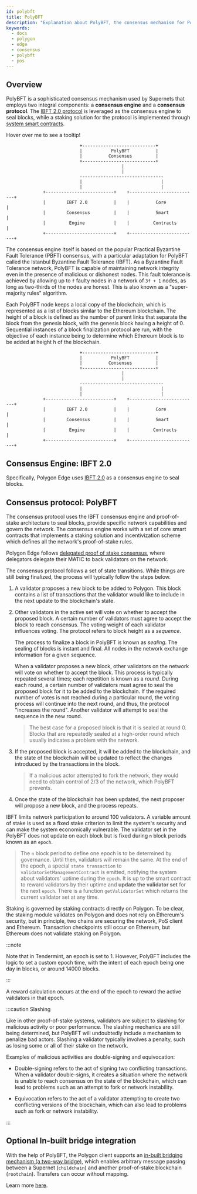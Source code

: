```yaml
---
id: polybft
title: PolyBFT
description: "Explanation about PolyBFT, the consensus mechanism for Polygon Edge."
keywords:
  - docs
  - polygon
  - edge
  - consensus
  - polybft
  - pos
---
```


## Overview

PolyBFT is a sophisticated consensus mechanism used by Supernets that employs two integral components: a **consensus engine** and a **consensus protocol**. The [IBFT 2.0 protocol](https://github.com/0xPolygon/go-ibft) is leveraged as the consensus engine to seal blocks, while a staking solution for the protocol is implemented through [system smart contracts](https://github.com/0xPolygon/core-contracts).

<div id="my-element">Hover over me to see a tooltip!</div>

<!-- TO ADD PROPER DIAGRAM -->

```plaintext
                            +----------------------------+
                            |           PolyBFT          |
                            |          Consensus         |
                            +----------------------------+
                                            |
                                            |
                            --------------------------------
                            |                              |
                            |                              |
              +--------------------------+    +--------------------------+
              |        IBFT 2.0          |    |          Core            |
              |        Consensus         |    |          Smart           |
              |         Engine           |    |         Contracts        |
              +--------------------------+    +--------------------------+
```

The consensus engine itself is based on the popular Practical Byzantine Fault Tolerance (PBFT) consensus, with a particular adaptation for PolyBFT called the Istanbul Byzantine Fault Tolerance (IBFT). As a Byzantine Fault Tolerance network, PolyBFT is capable of maintaining network integrity even in the presence of malicious or dishonest nodes. This fault tolerance is achieved by allowing up to `f` faulty nodes in a network of `3f + 1` nodes, as long as two-thirds of the nodes are honest. This is also known as a "super-majority rules" algorithm.

Each PolyBFT node keeps a local copy of the blockchain, which is represented as a list of blocks similar to the Ethereum blockchain. The height of a block is defined as the number of parent links that separate the block from the genesis block, with the genesis block having a height of 0. Sequential instances of a block finalization protocol are run, with the objective of each instance being to determine which Ethereum block is to be added at height h of the blockchain.

<!-- ANOTHER DIAGRAM -->

```plaintext
                            +----------------------------+
                            |           PolyBFT          |
                            |          Consensus         |
                            +----------------------------+
                                            |
                                            |
                            --------------------------------
                            |                              |
                            |                              |
              +--------------------------+    +--------------------------+
              |        IBFT 2.0          |    |          Core            |
              |        Consensus         |    |          Smart           |
              |         Engine           |    |         Contracts        |
              +--------------------------+    +--------------------------+
```

## Consensus Engine: IBFT 2.0

Specifically, Polygon Edge uses [IBFT 2.0](https://github.com/0xPolygon/go-ibft) as a consensus
engine to seal blocks.

## Consensus protocol: PolyBFT

The consensus protocol uses the IBFT consensus engine and proof-of-stake architecture to seal blocks,
provide specific network capabilities and govern the network. The consensus engine works with a set of
core smart contracts that implements a staking solution and incentivization scheme which defines all the
network's proof-of-stake rules.

Polygon Edge follows [delegated proof of stake consensus](../../maintain/delegate/delegate.md), where
delegators delegate their MATIC to back validators on the network.

The consensus protocol follows a set of state transitions. While things are still being finalized, the
process will typically follow the steps below.

1. A validator proposes a new block to be added to Polygon. This block contains a list of transactions
   that the validator would like to include in the next update to the blockchain's state.

2. Other validators in the active set will vote on whether to accept the proposed block. A
   certain number of validators must agree to accept the block to reach consensus. The voting weight of
   each validator influences voting. The protocol refers to block height as a *sequence*.

    The process to finalize a block in PolyBFT is known as *sealing*. The sealing of blocks is instant
    and final. All nodes in the network exchange information for a given sequence.

    When a validator proposes a new block, other validators on the network will vote on whether to
    accept the block. This process is typically repeated several times; each repetition is known as a
    *round*. During each round, a certain number of validators must agree to seal the proposed block
    for it to be added to the blockchain. If the required number of votes is not reached during a
    particular round, the voting process will continue into the next round, and thus, the protocol
    "increases the round". Another validator will attempt to seal the sequence in the new round.
    > The best case for a proposed block is that it is sealed at round 0. Blocks that are repeatedly
    > sealed at a high-order round which usually indicates a problem with the network.

3. If the proposed block is accepted, it will be added to the blockchain, and the state of the blockchain
   will be updated to reflect the changes introduced by the transactions in the block.
   > If a malicious actor attempted to fork the network, they would need to obtain control of 2/3 of
   > the network, which PolyBFT prevents.

4. Once the state of the blockchain has been updated, the next proposer will propose a new block, and
   the process repeats.

IBFT limits network participation to around 100 validators. A variable amount of stake is used as a fixed
stake criterion to limit the system's security and can make the system economically vulnerable. The
validator set in the PolyBFT does not update on each block but is fixed during  `n` block periods known as
an `epoch`.

> The `n` block period to define one epoch is to be determined by governance. Until then, validators will
> remain the same. At the end of the epoch, a special `state transaction` to `validatorSetManagementContract`
> is emitted, notifying the system about validators’ uptime during the `epoch`. It is up to the smart contract
> to reward validators by their uptime and **update the validator set** for the next `epoch`. There is a
> function `getValidatorSet` which returns the current validator set at any time.

Staking is governed by staking contracts directly on Polygon. To be clear, the staking module validates on
Polygon and does not rely on Ethereum's security, but in principle, two chains are securing the network, PoS
client and Ethereum. Transaction checkpoints still occur on Ethereum, but Ethereum does not validate staking
on Polygon.

:::note

Note that in Tendermint, an epoch is set to 1. However, PolyBFT includes the logic to set a custom
epoch time, with the intent of each epoch being one day in blocks, or around 14000 blocks.

:::

A reward calculation occurs at the end of the epoch to reward the active validators in that epoch.

:::caution Slashing

Like in other proof-of-stake systems, validators are subject to slashing for malicious activity or
poor performance. The slashing mechanics are still being determined, but PolyBFT will undoubtedly
include a mechanism to penalize bad actors. Slashing a validator typically involves a penalty, such
as losing some or all of their stake on the network.

Examples of malicious activities are double-signing and equivocation:

- Double-signing refers to the act of signing two conflicting transactions. When a validator double-signs,
  it creates a situation where the network is unable to reach consensus on the state of the blockchain,
  which can lead to problems such as an attempt to fork or network instability.

- Equivocation refers to the act of a validator attempting to create two conflicting versions of the
  blockchain, which can also lead to problems such as fork or network instability.

:::

## Optional In-built bridge integration

With the help of PolyBFT, the Polygon client supports an
[in-built bridging mechanism (a two-way bridge)](/supernets/bridge/overview.md),
which enables arbitrary message passing between a Supernet (`childchain`) and another proof-of-stake
blockchain (`rootchain`). Transfers can occur without mapping.

Learn more [here](/supernets/bridge/overview.md).
